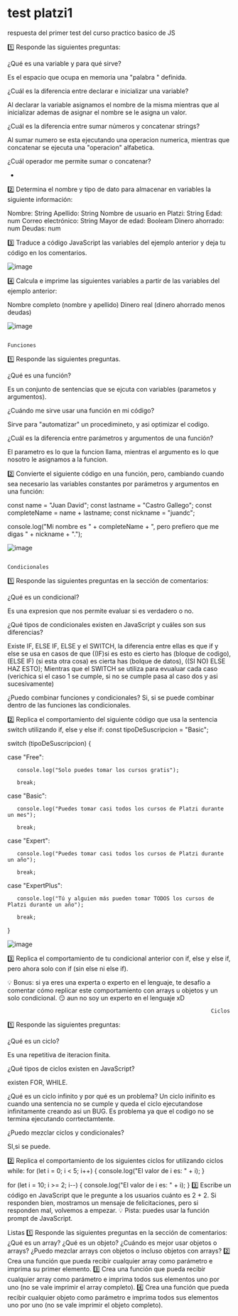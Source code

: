# test platzi1
 respuesta del primer test del curso practico basico de JS
 
 1️⃣ Responde las siguientes preguntas:
 
¿Qué es una variable y para qué sirve?

Es el espacio que ocupa en memoria una "palabra " definida.

¿Cuál es la diferencia entre declarar e inicializar una variable?

Al declarar la variable asignamos el nombre de la misma mientras que al  inicializar ademas de asignar el nombre se le asigna un valor. 

¿Cuál es la diferencia entre sumar números y concatenar strings?

Al sumar numero se esta ejecutando una operacion numerica, mientras que concatenar se ejecuta una "operacion" alfabetica.

¿Cuál operador me permite sumar o concatenar?

+

2️⃣ Determina el nombre y tipo de dato para almacenar en variables la siguiente información:

Nombre: String
Apellido: String
Nombre de usuario en Platzi: String
Edad: num
Correo electrónico: String
Mayor de edad: Booleam
Dinero ahorrado: num
Deudas: num

3️⃣ Traduce a código JavaScript las variables del ejemplo anterior y deja tu código en los comentarios.

![image](https://user-images.githubusercontent.com/83262052/180662292-dce66724-e398-48b9-b41b-db5ee0da325b.png)

4️⃣ Calcula e imprime las siguientes variables a partir de las variables del ejemplo anterior:

Nombre completo (nombre y apellido)
Dinero real (dinero ahorrado menos deudas)

![image](https://user-images.githubusercontent.com/83262052/180662342-8bf45bc6-253b-4b20-9efa-ba485ee24c2a.png)



                                                                  Funciones
1️⃣ Responde las siguientes preguntas.

¿Qué es una función?

Es un conjunto de sentencias que se ejcuta con variables (parametos y argumentos).

¿Cuándo me sirve usar una función en mi código?

Sirve para "automatizar" un procedimineto, y asi optimizar el codigo. 

¿Cuál es la diferencia entre parámetros y argumentos de una función?

El parametro es lo que la funcion llama, mientras el argumento es lo que nosotro le asignamos a la funcion.


2️⃣ Convierte el siguiente código en una función, pero, cambiando cuando sea necesario las variables constantes por parámetros y argumentos en una función:

const name = "Juan David";
const lastname = "Castro Gallego";
const completeName = name + lastname;
const nickname = "juandc";

console.log("Mi nombre es " + completeName + ", pero prefiero que me digas " + nickname + ".");

![image](https://user-images.githubusercontent.com/83262052/180662570-05403dbd-3456-4e16-8eca-2be34175d482.png)


                                                                  Condicionales
1️⃣ Responde las siguientes preguntas en la sección de comentarios:

¿Qué es un condicional?

Es una expresion que nos permite evaluar si es verdadero o no. 

¿Qué tipos de condicionales existen en JavaScript y cuáles son sus diferencias?

Existe IF, ELSE IF,  ELSE y el SWITCH, la diferencia entre ellas es que if y else se usa en casos de que ((IF)si es esto es cierto has (bloque de codigo), (ELSE IF) (si esta otra cosa) es cierta has (bolque de datos), ((SI NO) ELSE HAZ ESTO);
Mientras que el SWITCH se utiliza para evualuar cada caso (verichica si el caso 1 se cumple, si no se cumple pasa al caso dos y asi sucesivamente) 

¿Puedo combinar funciones y condicionales?
Si, si se puede combinar dentro de las  funciones las condicionales. 

2️⃣ Replica el comportamiento del siguiente código que usa la sentencia switch utilizando if, else y else if:
const tipoDeSuscripcion = "Basic";

switch (tipoDeSuscripcion) {

   case "Free":
   
       console.log("Solo puedes tomar los cursos gratis");
       
       break;
       
   case "Basic":
   
       console.log("Puedes tomar casi todos los cursos de Platzi durante un mes");
       
       break;
       
   case "Expert":
   
       console.log("Puedes tomar casi todos los cursos de Platzi durante un año");
       
       break;
       
   case "ExpertPlus":
   
       console.log("Tú y alguien más pueden tomar TODOS los cursos de Platzi durante un año");
       
       break;
       
}


![image](https://user-images.githubusercontent.com/83262052/180663027-1454bcda-b616-4a79-93cb-8a4edfed6e60.png)


3️⃣ Replica el comportamiento de tu condicional anterior con if, else y else if, pero ahora solo con if (sin else ni else if).

💡 Bonus: si ya eres una experta o experto en el lenguaje, te desafío a comentar cómo replicar este comportamiento con arrays u objetos y un solo condicional. 😏
 aun no soy un experto en el lenguaje xD 
 
                                                                    Ciclos
1️⃣ Responde las siguientes preguntas:

¿Qué es un ciclo?

 Es una repetitiva de iteracion finita. 

¿Qué tipos de ciclos existen en JavaScript?

existen FOR, WHILE.

¿Qué es un ciclo infinito y por qué es un problema?
Un ciclo inifinito es cuando una sentencia no se cumple y queda el ciclo ejecutandose infinitamente creando asi un BUG. Es problema ya que el codigo no se termina ejecutando  corrtectamtente.

¿Puedo mezclar ciclos y condicionales?

SI,si se puede. 


2️⃣ Replica el comportamiento de los siguientes ciclos for utilizando ciclos while:
for (let i = 0; i < 5; i++) {
    console.log("El valor de i es: " + i);
}

for (let i = 10; i >= 2; i--) {
    console.log("El valor de i es: " + i);
}
3️⃣ Escribe un código en JavaScript que le pregunte a los usuarios cuánto es 2 + 2. Si responden bien, mostramos un mensaje de felicitaciones, pero si responden mal, volvemos a empezar.
💡 Pista: puedes usar la función prompt de JavaScript.

Listas
1️⃣ Responde las siguientes preguntas en la sección de comentarios:
¿Qué es un array?
¿Qué es un objeto?
¿Cuándo es mejor usar objetos o arrays?
¿Puedo mezclar arrays con objetos o incluso objetos con arrays?
2️⃣ Crea una función que pueda recibir cualquier array como parámetro e imprima su primer elemento.
3️⃣ Crea una función que pueda recibir cualquier array como parámetro e imprima todos sus elementos uno por uno (no se vale imprimir el array completo).
4️⃣ Crea una función que pueda recibir cualquier objeto como parámetro e imprima todos sus elementos uno por uno (no se vale imprimir el objeto completo).
